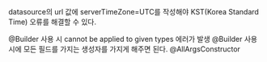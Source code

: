 datasource의 url 값에 serverTimeZone=UTC를 작성해야 KST(Korea Standard Time) 오류를 해결할 수 있다.

@Builder 사용 시 cannot be applied to given types 에러가 발생
@Builder 사용 시에 모든 필드를 가지는 생성자를 가지게 해주면 된다.
@AllArgsConstructor